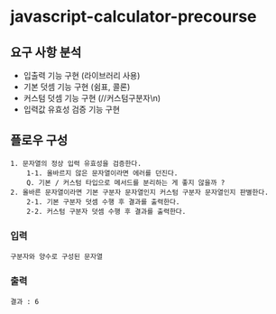 # javascript-calculator-precourse

## 요구 사항 분석

- 입출력 기능 구현 (라이브러리 사용)
- 기본 덧셈 기능 구현 (쉼표, 콜론)
- 커스텀 덧셈 기능 구현 (//커스텀구분자\n)
- 입력값 유효성 검증 기능 구현

## 플로우 구성

```
1. 문자열의 정상 입력 유효성을 검증한다.
    1-1. 올바르지 않은 문자열이라면 에러를 던진다.
    Q. 기본 / 커스텀 타입으로 메서드를 분리하는 게 좋지 않을까 ?
2. 올바른 문자열이라면 기본 구분자 문자열인지 커스텀 구분자 문자열인지 판별한다.
    2-1. 기본 구분자 덧셈 수행 후 결과를 출력한다.
    2-2. 커스텀 구분자 덧셈 수행 후 결과를 출력한다.
```

### 입력

```
구분자와 양수로 구성된 문자열
```

### 출력

```
결과 : 6
```
